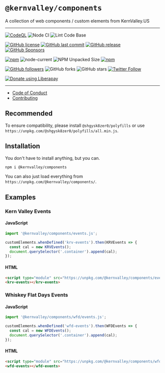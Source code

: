 # `@kernvalley/components`
A collection of web components / custom elements from KernValley.US

- - -
[![CodeQL](https://github.com/kernvalley/components/actions/workflows/codeql-analysis.yml/badge.svg)](https://github.com/kernvalley/components/actions/workflows/codeql-analysis.yml)
![Node CI](https://github.com/kernvalley/components/workflows/Node%20CI/badge.svg)
![Lint Code Base](https://github.com/kernvalley/components/workflows/Lint%20Code%20Base/badge.svg)

[![GitHub license](https://img.shields.io/github/license/kernvalley/components.svg)](https://github.com/kernvalley/components/blob/master/LICENSE)
[![GitHub last commit](https://img.shields.io/github/last-commit/kernvalley/components.svg)](https://github.com/kernvalley/components/commits/master)
[![GitHub release](https://img.shields.io/github/release/kernvalley/components?logo=github)](https://github.com/kernvalley/components/releases)
[![GitHub Sponsors](https://img.shields.io/github/sponsors/shgysk8zer0?logo=github)](https://github.com/sponsors/shgysk8zer0)

[![npm](https://img.shields.io/npm/v/@kernvalley/components)](https://www.npmjs.com/package/@kernvalley/components)
![node-current](https://img.shields.io/node/v/@kernvalley/components)
![NPM Unpacked Size](https://img.shields.io/npm/unpacked-size/%40kernvalley%2Fcomponents)
[![npm](https://img.shields.io/npm/dw/@kernvalley/components?logo=npm)](https://www.npmjs.com/package/@kernvalley/components)

[![GitHub followers](https://img.shields.io/github/followers/kernvalley.svg?style=social)](https://github.com/kernvalley)
![GitHub forks](https://img.shields.io/github/forks/kernvalley/components.svg?style=social)
![GitHub stars](https://img.shields.io/github/stars/kernvalley/components.svg?style=social)
[![Twitter Follow](https://img.shields.io/twitter/follow/kern_valley.svg?style=social)](https://twitter.com/kern_valley)

[![Donate using Liberapay](https://img.shields.io/liberapay/receives/shgysk8zer0.svg?logo=liberapay)](https://liberapay.com/shgysk8zer0/donate "Donate using Liberapay")
- - -

- [Code of Conduct](./.github/CODE_OF_CONDUCT.md)
- [Contributing](./.github/CONTRIBUTING.md)
<!-- - [Security Policy](./.github/SECURITY.md) -->

## Recommended

To ensure compatibility, please install `@shgysk8zer0/polyfills` or use `https://unpkg.com/@shgysk8zer0/polyfills/all.min.js`.

## Installation

You don't have to install anything, but you can.

```bash
npm i @kernvalley/components
```

You can also just load everything from `https://unpkg.com/@kernvalley/components/`.

## Examples
### Kern Valley Events
#### JavaScript

```js
import '@kernvalley/components/events.js';

customElements.whenDefined('krv-events').then(KRVEvents => {
  const cal = new KRVEvents();
  document.querySelector('.container').append(cal);
});
```

#### HTML
```html
<script type="module" src="https://unpkg.com/@kernvalley/components/events.js" crossorigin="anonymous" referrerpolicy="no-referrer"></script>
<krv-events></krv-events>
```

### Whiskey Flat Days Events
#### JavaScript

```js
import '@kernvalley/components/wfd/events.js';

customElements.whenDefined('wfd-events').then(WFDEvents => {
  const cal = new WFDEvents();
  document.querySelector('.container').append(cal);
});
```

#### HTML
```html
<script type="module" src="https://unpkg.com/@kernvalley/components/wfd/events.js" crossorigin="anonymous" referrerpolicy="no-referrer"></script>
<wfd-events></wfd-events>
```
